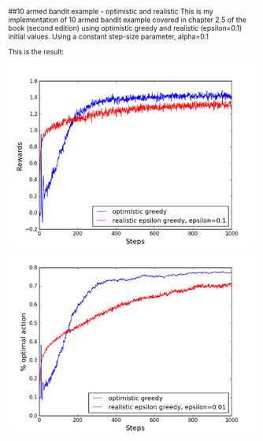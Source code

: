 ##10 armed bandit example - optimistic and realistic
This is my implementation of 10 armed bandit example covered in chapter 2.5 of the book (second edition) using optimistic greedy and realistic (epsilon=0.1) initial values.
Using a constant step-size parameter, alpha=0.1

This is the result:

![image](rewards.png "Results (average reward)")
![image](opt_act_percentage.png "Results (% optimal action)")
